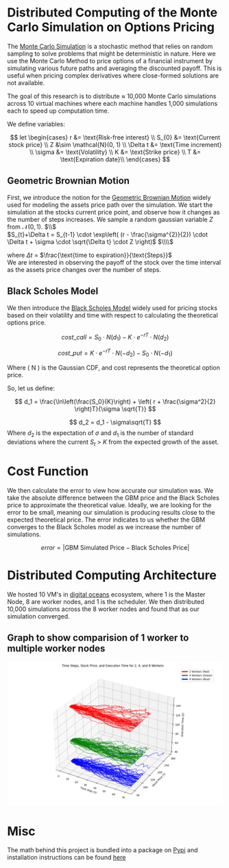 # Distributed Computing of the Monte Carlo Simulation on Options Pricing

The [Monte Carlo Simulation](https://en.wikipedia.org/wiki/Monte_Carlo_method) is a stochastic method that relies on random sampling to solve problems that might be deterministic in nature. Here we use the Monte Carlo Method to price options of a financial instrument by simulating various future paths and averaging the discounted payoff. This is useful when pricing complex derivatives where close-formed solutions are not available.

The goal of this research is to distribute $\approx$ 10,000 Monte Carlo simulations across 10 virtual machines where each machine handles 1,000 simulations each to speed up computation time.

We define variables:

$$
let \begin{cases}
r &= \text{Risk-free interest} \\
S_{0} &= \text{Current stock price} \\
Z &\sim \mathcal{N}(0, 1) \\
\Delta t &= \text{Time increment} \\
\sigma &= \text{Volatility} \\
K &= \text{Strike price} \\
T &= \text{Expiration date}\\
\end{cases}
$$

## Geometric Brownian Motion

First, we introduce the notion for the [Geometric Brownian Motion](https://en.wikipedia.org/wiki/Geometric_Brownian_motion) widely used for modeling the assets price path over the simulation. We start the simulation at the stocks current price point, and observe how it changes as the number of steps increases. We sample a random gaussian variable $Z$ from $\mathcal{N}(0,1)$. $\\$\
$S_{t}+\Delta t = S_{t-1} \cdot \exp\left( (r - \frac{\sigma^{2}}{2}) \cdot \Delta t + \sigma \cdot \sqrt{\Delta t} \cdot Z \right)$ $\\\\$

where $\Delta t$ = $\frac{\text{time to expiration}}{\text{Steps}}$\
We are interested in observing the payoff of the stock over the time interval as the assets price changes over the number of steps.

## Black Scholes Model

We then introduce the [Black Scholes Model](https://en.wikipedia.org/wiki/Black%E2%80%93Scholes_model) widely used for pricing stocks based on their volatility and time with respect to calculating the theoretical options price.

$$ cost\_{call} = S_0 \cdot N(d_1) - K \cdot e^{-rT} \cdot N(d_2) $$

$$ cost\_{put} = K \cdot e^{-rT} \cdot N(-d_2) - S_0 \cdot N(-d_1) $$

Where \( N \) is the Gaussian CDF, and cost represents the theoretical option price.

So, let us define:

$$ d_1 = \frac{\ln\left(\frac{S_0}{K}\right) + \left( r + \frac{\sigma^2}{2} \right)T}{\sigma \sqrt{T}} $$

$$ d_2 = d_1 - \sigma\sqrt{T} $$
Where $d_2$ is the expectation of $\sigma$ and $d_1$ is the number of standard deviations where the current $S_t$ > $K$ from the expected growth of the asset.

# Cost Function

We then calculate the error to view how accurate our simulation was. We take the absolute difference between the GBM price and the Black Scholes price to approximate the theoretical value. Ideally, we are looking for the error to be small, meaning our simulation is producing results close to the expected theoretical price. The error indicates to us whether the GBM converges to the Black Scholes model as we increase the number of simulations.

$$ error = | \text{GBM Simulated Price} - \text{Black Scholes Price} | $$

# Distributed Computing Architecture

We hosted 10 VM's in [digital oceans](https://www.digitalocean.com/?utm_campaign=&utm_adgroup=&_keyword=digital%20ocean&_device=c&_adposition=&utm_content=&utm_medium=&utm_source=google&gad_source=1&gclid=CjwKCAjwx4O4BhAnEiwA42SbVGPd3FV9jRBghMXYhcsiOsN7E9DckmcgPRoOFcq0reL170Vf2X3faBoCasMQAvD_BwE) ecosystem, where 1 is the Master Node, 8 are worker nodes, and 1 is the scheduler. We then distributed 10,000 simulations across the 8 worker nodes and found that as our simulation converged.

## Graph to show comparision of 1 worker to multiple worker nodes

![Graph](comparison_plot_workers_3D.png)

# Misc

The math behind this project is bundled into a package on [Pypi](https://pypi.org/manage/project/mc-option-simulator-yale/releases/) and installation instructions can be found [here](https://github.com/yalehacks/MonteMath/blob/main/MonteCarloPricing/readme.MD)

